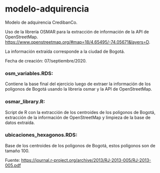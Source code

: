 # modelo-adquirencia


Modelo de adquirencia CredibanCo.


Uso de la librería OSMAR para la extracción de información de la API de OpenStreetMap. https://www.openstreetmap.org/#map=18/4.65495/-74.05671&layers=D.


La información extraída corresponde a la ciudad de Bogotá.


Fecha de creación: 07/septiembre/2020.


### osm_variables.RDS: 
Contiene la base final del ejercicio luego de extraer la información de los poligonos de Bogotá usando la libreria osmar y la API de OpenStreetMap.


### osmar_library.R: 
Script de R con la extracción de los centroides de los poligonos de Bogotá, extracción de la información de OpenStreetMap y limpieza de la base de datos extraída.


### ubicaciones_hexagonos.RDS: 
Base de los centroides de los poligonos de Bogotá, estos poligonos son de tamaño 100. 


Fuente: https://journal.r-project.org/archive/2013/RJ-2013-005/RJ-2013-005.pdf
